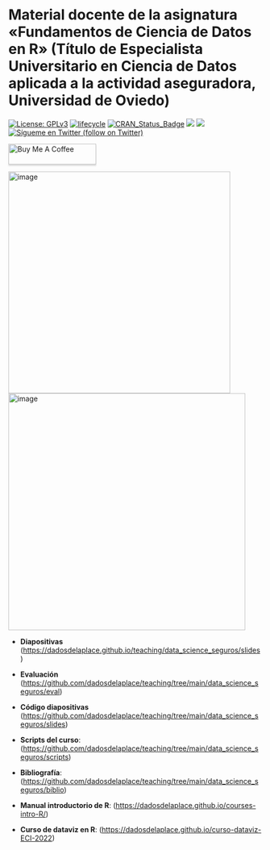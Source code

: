 Material docente de la asignatura «Fundamentos de Ciencia de Datos en R» (Título de Especialista Universitario en Ciencia de Datos aplicada a la actividad aseguradora, Universidad de Oviedo)
======

[![License:
GPLv3](https://img.shields.io/badge/license-GPLv3-blue.svg)](https://www.gnu.org/licenses/gpl-3.0)
[![lifecycle](https://img.shields.io/badge/lifecycle-stable-green.svg)](https://www.tidyverse.org/lifecycle/#stable)
[![CRAN\_Status\_Badge](http://www.r-pkg.org/badges/version/icon)](https://cran.r-project.org/package=icons)
<a href="https://github.com/dadosdelaplace/hilostwitter/graphs/contributors" alt="Contributors"> <img src="https://img.shields.io/github/contributors/dadosdelaplace/hilostwitter" /></a>
<a href="https://github.com/dadosdelaplace/hilostwitter/pulse" alt="Activity"> <img src="https://img.shields.io/github/commit-activity/m/dadosdelaplace/hilostwitter" /></a>
<a href="https://twitter.com/intent/follow?screen_name=dadosdelaplace"> <img src="https://img.shields.io/twitter/follow/dadosdelaplace?style=social&logo=twitter"
            alt="Sígueme en Twitter (follow on Twitter)"></a>

<div align="left">

<a href="https://www.buymeacoffee.com/dadosdelaplace" target="_blank"><img src="https://www.buymeacoffee.com/assets/img/custom_images/orange_img.png" alt="Buy Me A Coffee" style="height: 41px !important;width: 174px !important;box-shadow: 0px 3px 2px 0px rgba(190, 190, 190, 0.5) !important;-webkit-box-shadow: 0px 3px 2px 0px rgba(190, 190, 190, 0.5) !important;" ></a>

      
<img width="440" alt="image" src="https://user-images.githubusercontent.com/26646492/188280200-5217248c-daa9-4a98-8cb3-6110d3df9a0b.png">
<img width="470" alt="image" src="https://user-images.githubusercontent.com/26646492/188280216-17bc08b0-fbed-46f1-a042-3fa60f528d8c.png">

            
* **Diapositivas** (https://dadosdelaplace.github.io/teaching/data_science_seguros/slides)
    
* **Evaluación** (https://github.com/dadosdelaplace/teaching/tree/main/data_science_seguros/eval)

* **Código diapositivas** (https://github.com/dadosdelaplace/teaching/tree/main/data_science_seguros/slides)
                        
* **Scripts del curso**: (https://github.com/dadosdelaplace/teaching/tree/main/data_science_seguros/scripts)

* **Bibliografía**: (https://github.com/dadosdelaplace/teaching/tree/main/data_science_seguros/biblio)

* **Manual introductorio de R**: (https://dadosdelaplace.github.io/courses-intro-R/)

* **Curso de dataviz en R**: (https://dadosdelaplace.github.io/curso-dataviz-ECI-2022)
            
